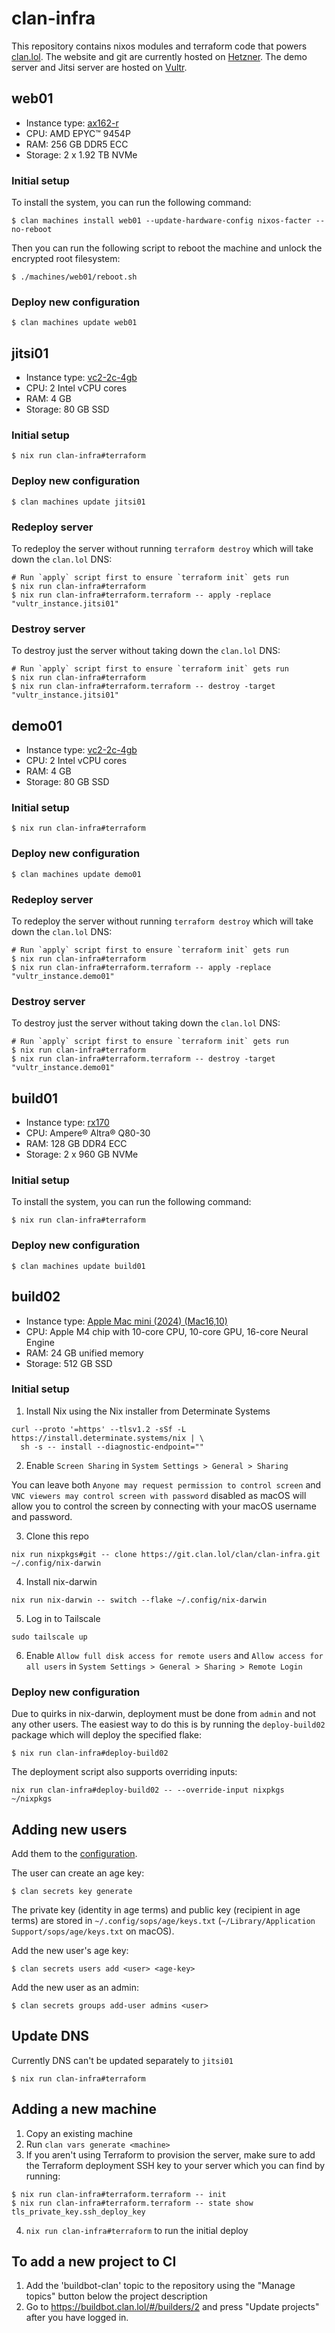 # clan-infra

This repository contains nixos modules and terraform code that powers
[clan.lol](https://clan.lol/). The website and git are currently hosted on
[Hetzner](https://www.hetzner.com/). The demo server and Jitsi server are hosted
on [Vultr](https://www.vultr.com/).

## web01

- Instance type: [ax162-r](https://www.hetzner.com/dedicated-rootserver/ax162-r)
- CPU: AMD EPYC™ 9454P
- RAM: 256 GB DDR5 ECC
- Storage: 2 x 1.92 TB NVMe

### Initial setup

To install the system, you can run the following command:

```
$ clan machines install web01 --update-hardware-config nixos-facter --no-reboot
```

Then you can run the following script to reboot the machine and unlock the
encrypted root filesystem:

```
$ ./machines/web01/reboot.sh
```

### Deploy new configuration

```
$ clan machines update web01
```

## jitsi01

- Instance type: [vc2-2c-4gb](https://www.vultr.com/pricing/#cloud-compute)
- CPU: 2 Intel vCPU cores
- RAM: 4 GB
- Storage: 80 GB SSD

### Initial setup

```
$ nix run clan-infra#terraform
```

### Deploy new configuration

```
$ clan machines update jitsi01
```

### Redeploy server

To redeploy the server without running `terraform destroy` which will take down
the `clan.lol` DNS:

```
# Run `apply` script first to ensure `terraform init` gets run
$ nix run clan-infra#terraform
$ nix run clan-infra#terraform.terraform -- apply -replace "vultr_instance.jitsi01"
```

### Destroy server

To destroy just the server without taking down the `clan.lol` DNS:

```
# Run `apply` script first to ensure `terraform init` gets run
$ nix run clan-infra#terraform
$ nix run clan-infra#terraform.terraform -- destroy -target "vultr_instance.jitsi01"
```

## demo01

- Instance type: [vc2-2c-4gb](https://www.vultr.com/pricing/#cloud-compute)
- CPU: 2 Intel vCPU cores
- RAM: 4 GB
- Storage: 80 GB SSD

### Initial setup

```
$ nix run clan-infra#terraform
```

### Deploy new configuration

```
$ clan machines update demo01
```

### Redeploy server

To redeploy the server without running `terraform destroy` which will take down
the `clan.lol` DNS:

```
# Run `apply` script first to ensure `terraform init` gets run
$ nix run clan-infra#terraform
$ nix run clan-infra#terraform.terraform -- apply -replace "vultr_instance.demo01"
```

### Destroy server

To destroy just the server without taking down the `clan.lol` DNS:

```
# Run `apply` script first to ensure `terraform init` gets run
$ nix run clan-infra#terraform
$ nix run clan-infra#terraform.terraform -- destroy -target "vultr_instance.demo01"
```

## build01

- Instance type: [rx170](https://www.hetzner.com/dedicated-rootserver/rx170)
- CPU: Ampere® Altra® Q80-30
- RAM: 128 GB DDR4 ECC
- Storage: 2 x 960 GB NVMe

### Initial setup

To install the system, you can run the following command:

```
$ nix run clan-infra#terraform
```

### Deploy new configuration

```
$ clan machines update build01
```

## build02

- Instance type:
  [Apple Mac mini (2024) (Mac16,10)](https://everymac.com/systems/apple/mac_mini/specs/mac-mini-m4-10-core-cpu-10-core-gpu-2024-specs.html)
- CPU: Apple M4 chip with 10-core CPU, 10-core GPU, 16-core Neural Engine
- RAM: 24 GB unified memory
- Storage: 512 GB SSD

### Initial setup

1. Install Nix using the Nix installer from Determinate Systems

```
curl --proto '=https' --tlsv1.2 -sSf -L https://install.determinate.systems/nix | \
  sh -s -- install --diagnostic-endpoint=""
```

2. Enable `Screen Sharing` in `System Settings > General > Sharing`

You can leave both `Anyone may request permission to control screen` and
`VNC viewers may control screen with password` disabled as macOS will allow you
to control the screen by connecting with your macOS username and password.

3. Clone this repo

```
nix run nixpkgs#git -- clone https://git.clan.lol/clan/clan-infra.git ~/.config/nix-darwin
```

4. Install nix-darwin

```
nix run nix-darwin -- switch --flake ~/.config/nix-darwin
```

5. Log in to Tailscale

```
sudo tailscale up
```

6. Enable `Allow full disk access for remote users` and
   `Allow access for all users` in
   `System Settings > General > Sharing > Remote Login`

### Deploy new configuration

Due to quirks in nix-darwin, deployment must be done from `admin` and not any
other users. The easiest way to do this is by running the `deploy-build02`
package which will deploy the specified flake:

```
$ nix run clan-infra#deploy-build02
```

The deployment script also supports overriding inputs:

```
nix run clan-infra#deploy-build02 -- --override-input nixpkgs ~/nixpkgs
```

## Adding new users

Add them to the [configuration](modules/admins.nix).

The user can create an age key:

```
$ clan secrets key generate
```

The private key (identity in age terms) and public key (recipient in age terms)
are stored in `~/.config/sops/age/keys.txt`
(`~/Library/Application Support/sops/age/keys.txt` on macOS).

Add the new user's age key:

```
$ clan secrets users add <user> <age-key>
```

Add the new user as an admin:

```
$ clan secrets groups add-user admins <user>
```

## Update DNS

Currently DNS can't be updated separately to `jitsi01`

```
$ nix run clan-infra#terraform
```

## Adding a new machine

1. Copy an existing machine
2. Run `clan vars generate <machine>`
3. If you aren't using Terraform to provision the server, make sure to add the
   Terraform deployment SSH key to your server which you can find by running:

```
$ nix run clan-infra#terraform.terraform -- init
$ nix run clan-infra#terraform.terraform -- state show tls_private_key.ssh_deploy_key
```

4. `nix run clan-infra#terraform` to run the initial deploy

## To add a new project to CI

1. Add the 'buildbot-clan' topic to the repository using the "Manage topics"
   button below the project description
2. Go to https://buildbot.clan.lol/#/builders/2 and press "Update projects"
   after you have logged in.
